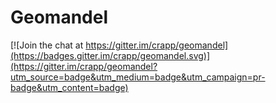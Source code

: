 # Geomandel

[![Join the chat at https://gitter.im/crapp/geomandel](https://badges.gitter.im/crapp/geomandel.svg)](https://gitter.im/crapp/geomandel?utm_source=badge&utm_medium=badge&utm_campaign=pr-badge&utm_content=badge)
